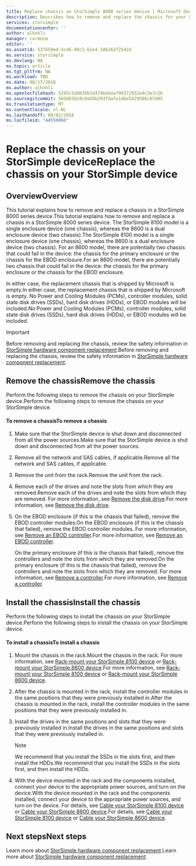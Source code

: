 ```yaml
---
title: Replace chassis on StorSimple 8000 series device | Microsoft Docs
description: Describes how to remove and replace the chassis for your StorSimple primary enclosure or EBOD enclosure.
services: storsimple
documentationcenter: ''
author: alkohli
manager: carmonm
editor: ''
ms.assetid: 537659ed-4c46-49c1-b1e4-186262f2542d
ms.service: storsimple
ms.devlang: NA
ms.topic: article
ms.tgt_pltfrm: NA
ms.workload: TBD
ms.date: 08/17/2016
ms.author: alkohli
ms.openlocfilehash: 5295c5dd039b1d4746ebaaf90372932e4c3e7c26
ms.sourcegitcommit: 5b9d839c0c0a94b293fdafe1d6e5429506c07e05
ms.translationtype: MT
ms.contentlocale: nl-NL
ms.lasthandoff: 08/02/2018
ms.locfileid: "44550066"
---
```

# <a name="replace-the-chassis-on-your-storsimple-device"></a><span data-ttu-id="11a07-103">Replace the chassis on your StorSimple device</span><span class="sxs-lookup"><span data-stu-id="11a07-103">Replace the chassis on your StorSimple device</span></span>
## <a name="overview"></a><span data-ttu-id="11a07-104">Overview</span><span class="sxs-lookup"><span data-stu-id="11a07-104">Overview</span></span>
<span data-ttu-id="11a07-105">This tutorial explains how to remove and replace a chassis in a StorSimple 8000 series device.</span><span class="sxs-lookup"><span data-stu-id="11a07-105">This tutorial explains how to remove and replace a chassis in a StorSimple 8000 series device.</span></span> <span data-ttu-id="11a07-106">The StorSimple 8100 model is a single enclosure device (one chassis), whereas the 8600 is a dual enclosure device (two chassis).</span><span class="sxs-lookup"><span data-stu-id="11a07-106">The StorSimple 8100 model is a single enclosure device (one chassis), whereas the 8600 is a dual enclosure device (two chassis).</span></span> <span data-ttu-id="11a07-107">For an 8600 model, there are potentially two chassis that could fail in the device: the chassis for the primary enclosure or the chassis for the EBOD enclosure.</span><span class="sxs-lookup"><span data-stu-id="11a07-107">For an 8600 model, there are potentially two chassis that could fail in the device: the chassis for the primary enclosure or the chassis for the EBOD enclosure.</span></span>

<span data-ttu-id="11a07-108">In either case, the replacement chassis that is shipped by Microsoft is empty.</span><span class="sxs-lookup"><span data-stu-id="11a07-108">In either case, the replacement chassis that is shipped by Microsoft is empty.</span></span> <span data-ttu-id="11a07-109">No Power and Cooling Modules (PCMs), controller modules, solid state disk drives (SSDs), hard disk drives (HDDs), or EBOD modules will be included.</span><span class="sxs-lookup"><span data-stu-id="11a07-109">No Power and Cooling Modules (PCMs), controller modules, solid state disk drives (SSDs), hard disk drives (HDDs), or EBOD modules will be included.</span></span>

> [!IMPORTANT]
> <span data-ttu-id="11a07-110">Before removing and replacing the chassis, review the safety information in [StorSimple hardware component replacement](storsimple-hardware-component-replacement.md).</span><span class="sxs-lookup"><span data-stu-id="11a07-110">Before removing and replacing the chassis, review the safety information in [StorSimple hardware component replacement](storsimple-hardware-component-replacement.md).</span></span>
> 
> 

## <a name="remove-the-chassis"></a><span data-ttu-id="11a07-111">Remove the chassis</span><span class="sxs-lookup"><span data-stu-id="11a07-111">Remove the chassis</span></span>
<span data-ttu-id="11a07-112">Perform the following steps to remove the chassis on your StorSimple device.</span><span class="sxs-lookup"><span data-stu-id="11a07-112">Perform the following steps to remove the chassis on your StorSimple device.</span></span>

#### <a name="to-remove-a-chassis"></a><span data-ttu-id="11a07-113">To remove a chassis</span><span class="sxs-lookup"><span data-stu-id="11a07-113">To remove a chassis</span></span>
1. <span data-ttu-id="11a07-114">Make sure that the StorSimple device is shut down and disconnected from all the power sources.</span><span class="sxs-lookup"><span data-stu-id="11a07-114">Make sure that the StorSimple device is shut down and disconnected from all the power sources.</span></span>
2. <span data-ttu-id="11a07-115">Remove all the network and SAS cables, if applicable.</span><span class="sxs-lookup"><span data-stu-id="11a07-115">Remove all the network and SAS cables, if applicable.</span></span>
3. <span data-ttu-id="11a07-116">Remove the unit from the rack.</span><span class="sxs-lookup"><span data-stu-id="11a07-116">Remove the unit from the rack.</span></span>
4. <span data-ttu-id="11a07-117">Remove each of the drives and note the slots from which they are removed.</span><span class="sxs-lookup"><span data-stu-id="11a07-117">Remove each of the drives and note the slots from which they are removed.</span></span> <span data-ttu-id="11a07-118">For more information, see [Remove the disk drive](storsimple-disk-drive-replacement.md#remove-the-disk-drive).</span><span class="sxs-lookup"><span data-stu-id="11a07-118">For more information, see [Remove the disk drive](storsimple-disk-drive-replacement.md#remove-the-disk-drive).</span></span>
5. <span data-ttu-id="11a07-119">On the EBOD enclosure (if this is the chassis that failed), remove the EBOD controller modules.</span><span class="sxs-lookup"><span data-stu-id="11a07-119">On the EBOD enclosure (if this is the chassis that failed), remove the EBOD controller modules.</span></span> <span data-ttu-id="11a07-120">For more information, see [Remove an EBOD controller](storsimple-ebod-controller-replacement.md#remove-an-ebod-controller).</span><span class="sxs-lookup"><span data-stu-id="11a07-120">For more information, see [Remove an EBOD controller](storsimple-ebod-controller-replacement.md#remove-an-ebod-controller).</span></span> 
   
    <span data-ttu-id="11a07-121">On the primary enclosure (if this is the chassis that failed), remove the controllers and note the slots from which they are removed.</span><span class="sxs-lookup"><span data-stu-id="11a07-121">On the primary enclosure (if this is the chassis that failed), remove the controllers and note the slots from which they are removed.</span></span> <span data-ttu-id="11a07-122">For more information, see [Remove a controller](storsimple-controller-replacement.md#remove-a-controller).</span><span class="sxs-lookup"><span data-stu-id="11a07-122">For more information, see [Remove a controller](storsimple-controller-replacement.md#remove-a-controller).</span></span>

## <a name="install-the-chassis"></a><span data-ttu-id="11a07-123">Install the chassis</span><span class="sxs-lookup"><span data-stu-id="11a07-123">Install the chassis</span></span>
<span data-ttu-id="11a07-124">Perform the following steps to install the chassis on your StorSimple device.</span><span class="sxs-lookup"><span data-stu-id="11a07-124">Perform the following steps to install the chassis on your StorSimple device.</span></span>

#### <a name="to-install-a-chassis"></a><span data-ttu-id="11a07-125">To install a chassis</span><span class="sxs-lookup"><span data-stu-id="11a07-125">To install a chassis</span></span>
1. <span data-ttu-id="11a07-126">Mount the chassis in the rack.</span><span class="sxs-lookup"><span data-stu-id="11a07-126">Mount the chassis in the rack.</span></span> <span data-ttu-id="11a07-127">For more information, see [Rack-mount your StorSimple 8100 device](storsimple-8100-hardware-installation.md#rack-mount-your-storsimple-8100-device) or [Rack-mount your StorSimple 8600 device](storsimple-8600-hardware-installation.md#rack-mount-your-storsimple-8600-device).</span><span class="sxs-lookup"><span data-stu-id="11a07-127">For more information, see [Rack-mount your StorSimple 8100 device](storsimple-8100-hardware-installation.md#rack-mount-your-storsimple-8100-device) or [Rack-mount your StorSimple 8600 device](storsimple-8600-hardware-installation.md#rack-mount-your-storsimple-8600-device).</span></span>
2. <span data-ttu-id="11a07-128">After the chassis is mounted in the rack, install the controller modules in the same positions that they were previously installed in.</span><span class="sxs-lookup"><span data-stu-id="11a07-128">After the chassis is mounted in the rack, install the controller modules in the same positions that they were previously installed in.</span></span>
3. <span data-ttu-id="11a07-129">Install the drives in the same positions and slots that they were previously installed in.</span><span class="sxs-lookup"><span data-stu-id="11a07-129">Install the drives in the same positions and slots that they were previously installed in.</span></span>
   
   > [!NOTE]
   > <span data-ttu-id="11a07-130">We recommend that you install the SSDs in the slots first, and then install the HDDs.</span><span class="sxs-lookup"><span data-stu-id="11a07-130">We recommend that you install the SSDs in the slots first, and then install the HDDs.</span></span>
   > 
   > 
4. <span data-ttu-id="11a07-131">With the device mounted in the rack and the components installed, connect your device to the appropriate power sources, and turn on the device.</span><span class="sxs-lookup"><span data-stu-id="11a07-131">With the device mounted in the rack and the components installed, connect your device to the appropriate power sources, and turn on the device.</span></span> <span data-ttu-id="11a07-132">For details, see [Cable your StorSimple 8100 device](storsimple-8100-hardware-installation.md#cable-your-storsimple-8100-device) or [Cable your StorSimple 8600 device](storsimple-8600-hardware-installation.md#cable-your-storsimple-8600-device).</span><span class="sxs-lookup"><span data-stu-id="11a07-132">For details, see [Cable your StorSimple 8100 device](storsimple-8100-hardware-installation.md#cable-your-storsimple-8100-device) or [Cable your StorSimple 8600 device](storsimple-8600-hardware-installation.md#cable-your-storsimple-8600-device).</span></span>

## <a name="next-steps"></a><span data-ttu-id="11a07-133">Next steps</span><span class="sxs-lookup"><span data-stu-id="11a07-133">Next steps</span></span>
<span data-ttu-id="11a07-134">Learn more about [StorSimple hardware component replacement](storsimple-hardware-component-replacement.md).</span><span class="sxs-lookup"><span data-stu-id="11a07-134">Learn more about [StorSimple hardware component replacement](storsimple-hardware-component-replacement.md).</span></span>

